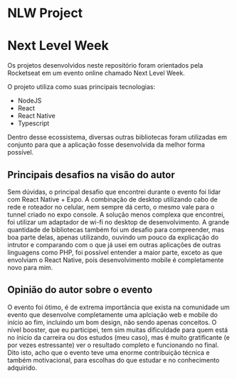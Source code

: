 # NLW Project

# Next Level Week

Os projetos desenvolvidos neste repositório foram orientados pela Rocketseat em um evento online chamado Next Level Week.

O projeto utiliza como suas principais tecnologias:

- NodeJS
- React
- React Native
- Typescript

Dentro desse ecossistema, diversas outras bibliotecas foram utilizadas em conjunto para que a aplicação fosse desenvolvida da melhor forma possível.

## Principais desafios na visão do autor

Sem dúvidas, o principal desafio que encontrei durante o evento foi lidar com React Native + Expo. A combinação de desktop utilizando cabo de rede e roteador no celular, nem sempre dá certo, o mesmo vale para o tunnel criado no expo console. A solução menos complexa que encontrei, foi utilizar um adaptador de wi-fi no desktop de desenvolvimento. A grande quantidade de bibliotecas também foi um desafio para compreender, mas boa parte delas, apenas utilizando, ouvindo um pouco da explicação do intrutor e comparando com o que já usei em outras aplicações de outras linguagens como PHP, foi possível entender a maior parte, exceto as que envolviam o React Native, pois desenvolvimento mobile é completamente novo para mim.

## Opinião do autor sobre o evento

O evento foi ótimo, é de extrema importância que exista na comunidade um evento que desenvolve completamente uma aplciação web e mobile do início ao fim, incluindo um bom design, não sendo apenas conceitos. O nível booster, que eu participei, tem sim muitas dificuldade para quem está no ínicio da carreira ou dos estudos (meu caso), mas é muito gratificante (e por vezes estressante) ver o resultado completo e funcionando no final. Dito isto, acho que o evento teve uma enorme contribuição técnica e também motivacional, para escolhas do que estudar e no conhecimento adquirido.

